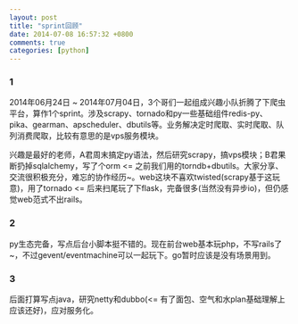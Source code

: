 ```yaml
---
layout: post
title: "sprint回顾"
date: 2014-07-08 16:57:32 +0800
comments: true
categories: [python]
---
```


### 1 

2014年06月24日 ~ 2014年07月04日，3个哥们一起组成兴趣小队折腾了下爬虫平台，算作1个sprint。涉及scrapy、tornado和py一些基础组件redis-py、pika、gearman、apscheduler、dbutils等。业务解决定时爬取、实时爬取、队列消费爬取，比较有意思的是vps服务模块。

兴趣是最好的老师，A君周末搞定py语法，然后研究scrapy，搞vps模块；B君果断扔掉sqlalchemy，写了个orm <= 之前我们用的torndb+dbutils。大家分享、交流很积极充分，难忘的协作经历~。web这块不喜欢twisted(scrapy基于这玩意)，用了tornado <= 后来扫尾玩了下flask，完备很多(当然没有异步io)，但仍感觉web范式不出rails。

### 2

py生态完备，写点后台小脚本挺不错的。现在前台web基本玩php，不写rails了~，不过gevent/eventmachine可以一起玩下。go暂时应该是没有场景用到。

### 3

后面打算写点java，研究netty和dubbo(<= 有了面包、空气和水plan基础理解上应该还好)，应对服务化。






